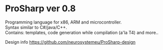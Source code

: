 # ProSharp ver 0.8
Programming language for x86, ARM and microcontroller.  
Syntax similar to C#/java/C++.  
Contains: templates, code generation while compilation (a'la T4) and more..

Design info https://github.com/neurosystemeu/ProSharp-design
